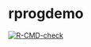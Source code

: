 # rprogdemo
  <!-- badges: start -->
  [![R-CMD-check](https://github.com/Annabasiljose/rprogdemo/actions/workflows/R-CMD-check.yaml/badge.svg)](https://github.com/Annabasiljose/rprogdemo/actions/workflows/R-CMD-check.yaml)
  <!-- badges: end -->